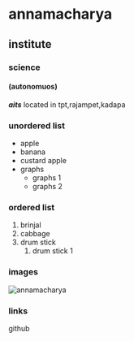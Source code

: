 # annamacharya
## institute
### science
#### (autonomuos)

***aits*** located in tpt,rajampet,kadapa
### unordered list
* apple
* banana
* custard apple
* graphs 
    * graphs 1
    * graphs 2
 ### ordered list
 1. brinjal
 2. cabbage
 3. drum stick
       1. drum stick 1
  ### images
![annamacharya](https://www.google.com/maps/uv?hl=te&pb=!1s0x3a4d49b8ccc17129%3A0x52ac31398b7897eb!3m1!7e115!4shttps%3A%2F%2Flh5.googleusercontent.com%2Fp%2FAF1QipMsyR1Cout3_HAQs5n9qkhWaijLp6sc0nchWAjo%3Dw284-h160-k-no!5sannamacharya%20institute%20of%20technology%20and%20sciences%20-%20Google%20%E0%B0%B6%E0%B1%8B%E0%B0%A7%E0%B0%A8!15sCAQ&imagekey=!1e10!2sAF1QipMsyR1Cout3_HAQs5n9qkhWaijLp6sc0nchWAjo&sa=X&ved=2ahUKEwi-94PFwILoAhXM4zgGHYyBBA0QoiowE3oECBAQBg)    
### links
github
